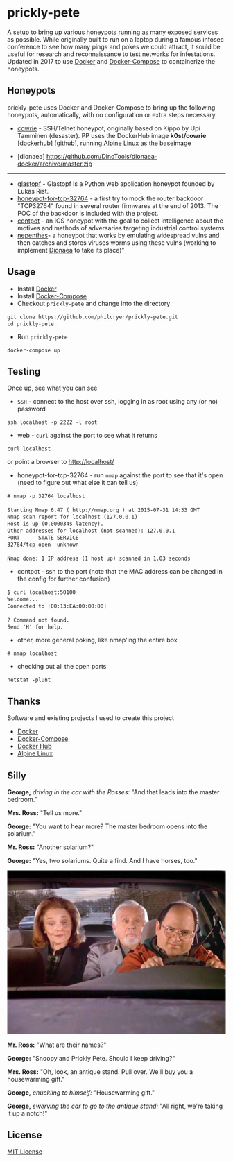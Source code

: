 # prickly-pete
A setup to bring up various honeypots running as many exposed services as possible. While originally built to run on a laptop during a famous infosec conference to see how many pings and pokes we could attract, it sould be useful for research and reconnaissance to test networks for infestations. Updated in 2017 to use [Docker](https://www.docker.com/) and [Docker-Compose](https://docs.docker.com/compose/) to containerize the honeypots.

## Honeypots

prickly-pete uses Docker and Docker-Compose to bring up the following honeypots, automatically, with no configuration or extra steps necessary.


* [cowrie](https://github.com/micheloosterhof/cowrie) - SSH/Telnet honeypot, originally based on Kippo by Upi Tamminen (desaster). PP uses the DockerHub image **k0st/cowrie** [[dockerhub](https://hub.docker.com/r/k0st/cowrie/)] [[github](https://github.com/kost/docker-cowrie)], running [Alpine Linux](https://hub.docker.com/r/gliderlabs/alpine/) as the baseimage

* [dionaea]
https://github.com/DinoTools/dionaea-docker/archive/master.zip
---

* [glastopf](https://github.com/mushorg/glastopf) - Glastopf is a Python web application honeypot founded by Lukas Rist.
* [honeypot-for-tcp-32764](https://github.com/knalli/honeypot-for-tcp-32764) - a first try to mock the router backdoor "TCP32764" found in several router firmwares at the end of 2013. The POC of the backdoor is included with the project.
* [contpot](https://pypi.python.org/pypi/Conpot) - an ICS honeypot with the goal to collect intelligence about the motives and methods of adversaries targeting industrial control systems
* [nepenthes](http://nepenthes.carnivore.it/)- a honeypot that works by emulating widespread vulns and then catches and stores viruses worms using these vulns (working to implement [Dionaea](http://dionaea.carnivore.it/) to take its place)"

## Usage

* Install [Docker](https://docs.docker.com/engine/installation/)
* Install [Docker-Compose](https://docs.docker.com/compose/install/)
* Checkout `prickly-pete` and change into the directory

```
git clone https://github.com/philcryer/prickly-pete.git
cd prickly-pete
```
* Run `prickly-pete`

```
docker-compose up
```

## Testing

Once up, see what you can see

* `SSH` - connect to the host over ssh, logging in as root using any (or no) password

```
ssh localhost -p 2222 -l root
```

* web - `curl` against the port to see what it returns 

```
curl localhost
```

or point a browser to [http://localhost/](http://localhost/)

* honeypot-for-tcp-32764 - run `nmap` against the port to see that it's open (need to figure out what else it can tell us)

```
# nmap -p 32764 localhost

Starting Nmap 6.47 ( http://nmap.org ) at 2015-07-31 14:33 GMT
Nmap scan report for localhost (127.0.0.1)
Host is up (0.000034s latency).
Other addresses for localhost (not scanned): 127.0.0.1
PORT      STATE SERVICE
32764/tcp open  unknown

Nmap done: 1 IP address (1 host up) scanned in 1.03 seconds
```

* contpot - ssh to the port (note that the MAC address can be changed in the config for further confusion)

```
$ curl localhost:50100
Welcome...
Connected to [00:13:EA:00:00:00]

? Command not found.
Send 'H' for help.
```

* other, more general poking, like nmap'ing the entire box

```
# nmap localhost
```

* checking out all the open ports

```
netstat -plunt
```

## Thanks

Software and existing projects I used to create this project

* [Docker](https://docker.com/)
* [Docker-Compose](https://docker.com/compose)
* [Docker Hub](https://hub.docker.com/)
* [Alpine Linux](https://alpinelinux.org/)


## Silly

__George,__ _driving in the car with the Rosses:_ "And that leads into the master bedroom."

__Mrs. Ross:__ "Tell us more."

__George:__ "You want to hear more? The master bedroom opens into the solarium."

__Mr. Ross:__ "Another solarium?"

__George:__ "Yes, two solariums. Quite a find. And I have horses, too."

![](src/imgs/snoopy_and_prickly_pete.jpg)

__Mr. Ross:__ "What are their names?"

__George:__ "Snoopy and Prickly Pete. Should I keep driving?"

__Mrs. Ross:__ "Oh, look, an antique stand. Pull over. We'll buy you a 
housewarming gift."

__George,__ _chuckling to himself:_ "Housewarming gift."

__George,__ _swerving the car to go to the antique stand:_ "All right, we're taking
it up a notch!"

## License

[MIT License](https://tldrlegal.com/license/mit-license)

